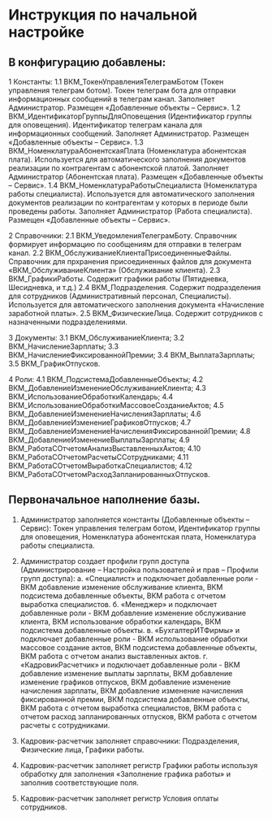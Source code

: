 # Инструкция по начальной настройке

## В конфигурацию добавлены:

1 Константы:
1.1	ВКМ_ТокенУправленияТелеграмБотом (Токен управления телеграм ботом). Токен телеграм бота для отправки информационных сообщений в телеграм канал. Заполняет Администратор. Размещен «Добавленные объекты – Сервис». 
1.2	ВКМ_ИдентификаторГруппыДляОповещения (Идентификатор группы для оповещения). Идентификатор телеграм канала для информационных сообщений. Заполняет Администратор. Размещен «Добавленные объекты – Сервис».
1.3	ВКМ_НоменклатураАбонентскаяПлата (Номенклатура абонентская плата). Используется для автоматического заполнения документов реализации по контрагентам с абонентской платой. Заполняет Администратор (Абонентская плата). Размещен «Добавленные объекты – Сервис».
1.4	ВКМ_НоменклатураРаботыСпециалиста (Номенклатура работы специалиста). Используется для автоматического заполнения документов реализации по контрагентам у которых в периоде были проведены работы. Заполняет Администратор (Работа специалиста). Размещен «Добавленные объекты – Сервис».

2	Справочники:
2.1	ВКМ_УведомленияТелеграмБоту. Справочник формирует информацию по сообщениям для отправки в телеграм канал. 
2.2	ВКМ_ОбслуживаниеКлиентаПрисоединенныеФайлы. Справочник для прхранения присоединенных файлов для документа «ВКМ_ОбслуживаниеКлиента» (Обслуживание клиента).
2.3	ВКМ_ГрафикиРаботы. Содержит графики работы (Пятидневка, Шесидневка, и т.д.)
2.4	ВКМ_Подразделения. Содержит подразделения для сотрудников (Административный персонал, Специалисты). Используется для автоматического заполнения документа «Начисление заработной платы».
2.5	ВКМ_ФизическиеЛица. Содержит сотрудников с назначенными подразделениями.

3	Документы:
3.1	ВКМ_ОбслуживаниеКлиента;
3.2	ВКМ_НачислениеЗарплаты;
3.3	ВКМ_НачислениеФиксированнойПремии;
3.4	ВКМ_ВыплатаЗарплаты;
3.5	ВКМ_ГрафикОтпусков.

4	Роли:
4.1	ВКМ_ПодсистемаДобавленныеОбъекты;
4.2	ВКМ_ДобавлениеИзменениеОбслуживаниеКлиента;
4.3	ВКМ_ИспользованиеОбработкиКалендарь;
4.4	ВКМ_ИспользованиеОбработкиМассовоеСозданиеАктов;
4.5	ВКМ_ДобавлениеИзменениеНачисленияЗарплаты;
4.6	ВКМ_ДобавлениеИзменениеГрафиковОтпусков;
4.7	ВКМ_ДобавлениеИзменениеНачисленияФиксированнойПремии;
4.8	ВКМ_ДобавлениеИзменениеВыплатыЗарплаты;
4.9	ВКМ_РаботаСОтчетомАнализВыставленныхАктов;
4.10	ВКМ_РаботаСОтчетомРасчетыССотрудниками;
4.11	ВКМ_РаботаСОтчетомВыработкаСпециалистов;
4.12	ВКМ_РаботаСОтчетомРасходЗапланированныхОтпусков.

## Первоначальное наполнение базы.

1.	Администратор заполняется константы (Добавленные объекты – Сервис): Токен управления телеграм ботом, Идентификатор группы для оповещения, Номенклатура абонентская плата, Номенклатура работы специалиста.
2.	Администратор создает профили групп доступа (Администрирование – Настройка пользователей и прав – Профили групп доступа):
  а. «Специалист» и подключает добавленные роли - ВКМ добавление изменение обслуживание клиента, ВКМ подсистема добавленные объекты, ВКМ работа с отчетом выработка специалистов.
  б. «Менеджер» и подключает добавленные роли - ВКМ добавление изменение обслуживание клиента, ВКМ использование обработки календарь, ВКМ подсистема добавленные объекты.
  в. «БухгалтерИТФирмы» и подключает добавленные роли - ВКМ использование обработки массовое создание актов, ВКМ подсистема добавленные объекты, ВКМ работа с отчетом анализ выставленных актов.
  г. «КадровикРасчетчик» и подключает добавленные роли - ВКМ добавление изменение выплаты зарплаты, ВКМ добавление изменение графиков отпусков, ВКМ добавление изменение начисления зарплаты, ВКМ добавление изменение начисления фиксированной премии, ВКМ подсистема добавленные объекты, ВКМ работа с отчетом выработка специалистов, ВКМ работа с отчетом расход запланированных отпусков, ВКМ работа с отчетом расчеты с сотрудниками.

3.	Кадровик-расчетчик заполняет справочники: Подразделения, Физические лица, Графики работы.
4.	Кадровик-расчетчик заполняет регистр Графики работы используя обработку для заполнения «Заполнение графика работы» и заполнив соответствующие поля.
5.	Кадровик-расчетчик заполняет регистр Условия оплаты сотрудников.



